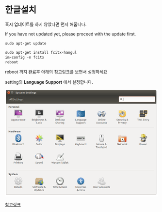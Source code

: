# 한글설치


혹시 업데이트를 하지 않았다면 먼저 해줍니다.

If you have not updated yet, please proceed with the update first.
```
sudo apt-get update
```

```
sudo apt-get install fcitx-hangul
im-config -n fcitx
reboot
```
reboot 까지 완료후 아래의 참고링크를 보면서 설정하세요

setting의 **Language Support** 에서 설정합니다.

![img](/img/005.png)

[참고링크](https://driz2le.tistory.com/253)
